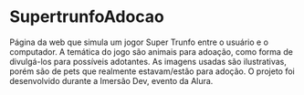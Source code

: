 # SupertrunfoAdocao
Página da web que simula um jogor Super Trunfo entre o usuário e o computador. A temática do jogo são animais para adoação, como forma de divulgá-los para possíveis adotantes. As imagens usadas são ilustrativas, porém são de pets que realmente estavam/estão para adoção. O projeto foi desenvolvido durante a Imersão Dev, evento da Alura.
